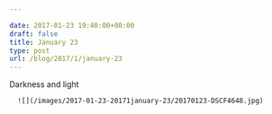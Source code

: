 ```yaml
---

date: 2017-01-23 19:40:00+00:00
draft: false
title: January 23
type: post
url: /blog/2017/1/january-23
---
```


Darkness and light


  
      ![](/images/2017-01-23-20171january-23/20170123-DSCF4648.jpg)

